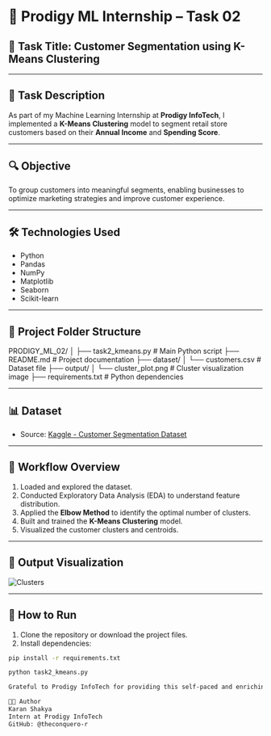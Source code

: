 # 🧠 Prodigy ML Internship – Task 02

## 📌 Task Title: Customer Segmentation using K-Means Clustering

---

## 📝 Task Description

As part of my Machine Learning Internship at **Prodigy InfoTech**, I implemented a **K-Means Clustering** model to segment retail store customers based on their **Annual Income** and **Spending Score**.

---

## 🔍 Objective

To group customers into meaningful segments, enabling businesses to optimize marketing strategies and improve customer experience.

---

## 🛠️ Technologies Used

- Python
- Pandas
- NumPy
- Matplotlib
- Seaborn
- Scikit-learn

---

## 📂 Project Folder Structure

PRODIGY_ML_02/
│
├── task2_kmeans.py # Main Python script
├── README.md # Project documentation
├── dataset/
│ └── customers.csv # Dataset file
├── output/
│ └── cluster_plot.png # Cluster visualization image
├── requirements.txt # Python dependencies


---

## 📊 Dataset

- Source: [Kaggle - Customer Segmentation Dataset](https://www.kaggle.com/datasets/vjchoudhary7/customer-segmentation-tutorial-in-python)

---

## 🔄 Workflow Overview

1. Loaded and explored the dataset.
2. Conducted Exploratory Data Analysis (EDA) to understand feature distribution.
3. Applied the **Elbow Method** to identify the optimal number of clusters.
4. Built and trained the **K-Means Clustering** model.
5. Visualized the customer clusters and centroids.

---

## 📸 Output Visualization

![Clusters](output/cluster_plot.png)

---

## 🚀 How to Run

1. Clone the repository or download the project files.
2. Install dependencies:

```bash
pip install -r requirements.txt

python task2_kmeans.py

Grateful to Prodigy InfoTech for providing this self-paced and enriching internship experience that helped me apply machine learning concepts to real-world datasets.

👨‍💻 Author
Karan Shakya
Intern at Prodigy InfoTech
GitHub: @theconquero-r

